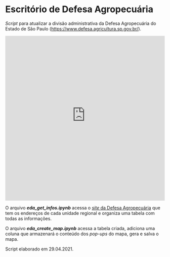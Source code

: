 # Escritório de Defesa Agropecuária

*Script* para atualizar a divisão administrativa da Defesa Agropecuária do Estado de São Paulo (https://www.defesa.agricultura.sp.gov.br/).


<iframe width="100%" height="520" frameborder="0" src="https://raw.githubusercontent.com/michelmetran/sp_eda/main/maps/eda_map.html" allowfullscreen webkitallowfullscreen mozallowfullscreen oallowfullscreen msallowfullscreen></iframe>


O arquivo ***eda_get_infos.ipynb*** acessa o [*site* da Defesa Agropecuária](https://www.defesa.agricultura.sp.gov.br/enderecos/) que tem os endereços de cada unidade regional e organiza uma tabela com todas as informações.

O arquivo ***eda_create_map.ipynb*** acessa a tabela criada, adiciona uma coluna que armazenará o conteúdo dos *pop-ups* do mapa, gera e salva o mapa.

Script elaborado em 29.04.2021.